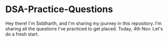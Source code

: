 # DSA-Practice-Questions
 
Hey there!
I'm Siddharth, and I'm sharing my journey in this repository. 
I'm sharing all the questions I've practiced to get placed.
Today, 4th Nov. Let's do a fresh start.
